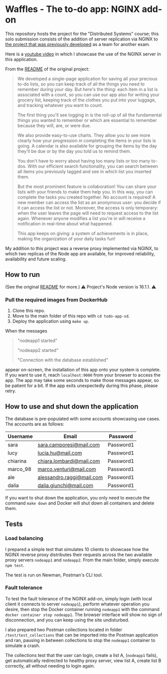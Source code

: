 # Waffles - The to-do app: NGINX add-on

This repository hosts the project for the "Distributed Systems" course; this solo submission consists of the addition of server replication via NGINX to [the project that was previously developed](https://github.com/cake-lier/todo-app) as a team for another exam.

Here is a [youtube video](https://youtu.be/BNP5S8RFmKg) in which I showcase the use of the NGINX server in this application.


From the [README](https://github.com/cake-lier/todo-app/blob/main/README.md) of the original project:


> We developed a single-page application for saving all your precious to-do lists, so you can keep track of all the things you need to remember during your day. But here's the thing: each item in a list is associated with a count, so you can use our app also for writing your grocery list, keeping track of the clothes you put into your luggage, and tracking whatever you want to count.
>
> The first thing you'll see logging in is the roll-up of all the fundamental things you wanted to remember or which are essential to remember because they will, are, or were due.
>
> We also provide easy-to-use charts. They allow you to see more clearly how your progression in completing the items in your lists is going. A calendar is also available for grouping the items by the day they'll be due or by the day you told us to remind them.
>
>You don't have to worry about having too many lists or too many to-dos. With our efficient search functionality, you can search between all items you previously tagged and see in which list you inserted them.
>
>But the most prominent feature is collaboration! You can share your lists with your friends to make them help you. In this way, you can complete the tasks you created together. No account is required! A new member can access the list as an anonymous user: you decide if it can access the list or not. Moreover, the access is only temporary: when the user leaves the page will need to request access to the list again. Whenever anyone modifies a list you're in will receive a notification in real-time about what happened.
>
>This app keeps on giving: a system of achievements is in place, making the organization of your daily tasks fun!

My addition to this project was a reverse proxy implemented via NGINX, to which two replicas of the Node app are available, for improved reliability, availability and future scaling.

## How to run

(See the original [README](https://github.com/cake-lier/todo-app/blob/main/README.md) for more.)
⚠️ Project's Node version is 16.1.1. ⚠️

### Pull the required images from DockerHub

1. Clone this repo.
2. Move to the main folder of this repo with ```cd todo-app-sd```.
3. Deploy the application using ```make up```.

When the messages

> "nodeapp1 started"
> 
> "nodeapp2 started"
> 
> "Connection with the database established"

appear on-screen, the installation of this app onto your system is complete. If you want to use it, reach `localhost:9000` from your browser to access the app. The app may take some seconds to make those messages appear, so be patient for a bit. If the app exits unexpectedly during this phase, please retry.


## How to use and shut down the application

The database is pre-populated with some accounts showcasing use cases. The accounts are as follows:

| Username | Email                     | Password  |
|----------|---------------------------|-----------|
| sara     | sara.camporesi@mail.com   | Password1 |
| lucy     | lucia.hu@mail.com         | Password1 |
| chiarina | chiara.lombardi@mail.com  | Password1 |
| marco_98 | marco.venturi@mail.com    | Password1 |
| ale      | alessandro.raggi@mail.com | Password1 |
| dalia    | dalia.giunchi@mail.com    | Password1 |

If you want to shut down the application, you only need to execute the command ```make down``` and Docker will shut down all containers and delete them.


## Tests

### Load balancing

I prepared a simple test that simulates 10 clients to showcase how the NGINX reverse proxy distributes their requests across the two available proxy servers `nodeapp1` and `nodeapp2`.
From the main folder, simply execute ```npm test```.

The test is run on Newman, Postman's CLI tool.

### Fault tolerance

To test the fault tolerance of the NGINX add-on, simply login (with local client it connects to server `nodeapp1`), perform whatever operation you desire, then stop the Docker container running `nodeapp1` with the command ```docker container stop nodeapp1```. The browser interface will show no sign of disconnection, and you can keep using the site undisturbed.

I also prepared two Postman collections located in folder `/test/test_collections` that can be imported into the Postman application and ran, pausing in between collections to stop the `nodeapp1` container to simulate a crash.

The collections test that the user can login, create a list A, (`nodeapp1` fails), get automatically redirected to healthy proxy server, view list A, create list B correctly, all without needing to login again.
